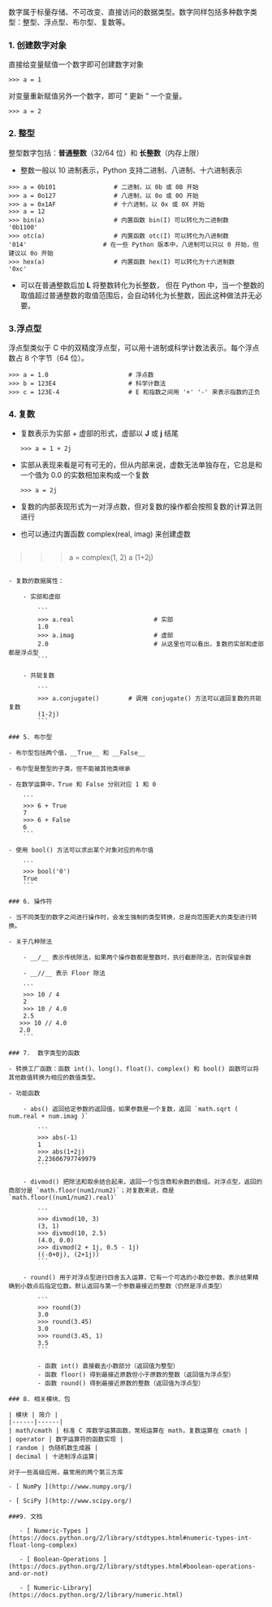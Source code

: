 数字属于标量存储、不可改变、直接访问的数据类型。数字同样包括多种数字类型：整型、浮点型、布尔型、复数等。

### 1. 创建数字对象

直接给变量赋值一个数字即可创建数字对象

`>>> a = 1`

对变量重新赋值另外一个数字，即可 “ 更新 ” 一个变量。

`>>> a = 2`

### 2. 整型

整型数字包括：__普通整数__（32/64 位）和 __长整数__（内存上限）

- 整数一般以 10 进制表示，Python 支持二进制、八进制、十六进制表示

```
>>> a = 0b101                # 二进制，以 0b 或 0B 开始
>>> a = 0o127                # 八进制，以 0o 或 0O 开始
>>> a = 0x1AF                # 十六进制，以 0x 或 0X 开始
>>> a = 12
>>> bin(a)                   # 内置函数 bin(I) 可以转化为二进制数
'0b1100'
>>> otc(a)                   # 内置函数 otc(I) 可以转化为八进制数
'014'                     # 在一些 Python 版本中，八进制可以只以 0 开始，但建议以 0o 开始 
>>> hex(a)                   # 内置函数 hex(I) 可以转化为十六进制数
'0xc'
```

- 可以在普通整数后加 __L__ 将整数转化为长整数， 但在 Python 中，当一个整数的取值超过普通整数的取值范围后，会自动转化为长整数，因此这种做法并无必要。

### 3.浮点型

浮点型类似于 C 中的双精度浮点型，可以用十进制或科学计数法表示。每个浮点数占 8 个字节（64 位）。

```
>>> a = 1.0                      # 浮点数
>>> b = 123E4                    # 科学计数法
>>> c = 123E-4                   # E 和指数之间用 '+' '-' 来表示指数的正负
```

### 4. 复数

- 复数表示为实部 + 虚部的形式，虚部以 __J__ 或 __j__ 结尾

    `>>> a = 1 + 2j`

- 实部从表现来看是可有可无的，但从内部来说，虚数无法单独存在，它总是和一个值为 0.0 的实数相加来构成一个复数

    `>>> a = 2j`

- 复数的内部表现形式为一对浮点数，但对复数的操作都会按照复数的计算法则进行

- 也可以通过内置函数 complex(real, imag) 来创建虚数

    ```
>>> a = complex(1, 2)
>>> a
(1+2j)
```

- 复数的数据属性：

    - 实部和虚部

        ```
        >>> a.real                      # 实部
        1.0
        >>> a.imag                      # 虚部
        2.0                             # 从这里也可以看出，复数的实部和虚部都是浮点型
        ```

    - 共轭复数

        ```
        >>> a.conjugate()        # 调用 conjugate() 方法可以返回复数的共轭复数
        (1-2j)
        ```

### 5. 布尔型

- 布尔型包括两个值，__True__ 和 __False__

- 布尔型是整型的子类，但不能被其他类继承

- 在数学运算中，True 和 False 分别对应 1 和 0

    ```
    >>> 6 + True
    7
    >>> 6 + False
    6
    ```

- 使用 bool() 方法可以求出某个对象对应的布尔值

    ```
    >>> bool('0')
    True
    ```

### 6. 操作符

- 当不同类型的数字之间进行操作时，会发生强制的类型转换，总是向范围更大的类型进行转换。

- 关于几种除法

    - __/__ 表示传统除法，如果两个操作数都是整数时，执行截断除法，否则保留余数

    - __//__ 表示 Floor 除法

    ```
    >>> 10 / 4
    2
    >>> 10 / 4.0
    2.5
   >>> 10 // 4.0
   2.0
    ```

### 7.  数字类型的函数

- 转换工厂函数：函数 int()、long()、float()、complex() 和 bool() 函数可以将其他数值转换为相应的数值类型。

- 功能函数

    - abs() 返回给定参数的返回值，如果参数是一个复数，返回 `math.sqrt ( num.real + num.imag )`

        ```
        >>> abs(-1)
        1
        >>> abs(1+2j)
        2.23606797749979
        ```

    - divmod() 把除法和取余结合起来，返回一个包含商和余数的数组。对浮点型，返回的商部分是 `math.floor(num1/num2)`；对复数来说，商是 `math.floor((num1/num2).real)`

        ```
        >>> divmod(10, 3)
        (3, 1)
        >>> divmod(10, 2.5)
        (4.0, 0.0)
        >>> divmod(2 + 1j, 0.5 - 1j)
        ((-0+0j), (2+1j))
        ```

    - round() 用于对浮点型进行四舍五入运算，它有一个可选的小数位参数，表示结果精确到小数点后指定位数。默认返回与第一个参数最接近的整数（仍然是浮点类型）

        ```
        >>> round(3)
        3.0
        >>> round(3.45)
        3.0
        >>> round(3.45, 1)
        3.5
        ```

        - 函数 int() 直接截去小数部分（返回值为整型）
        - 函数 floor() 得到最接近原数但小于原数的整数（返回值为浮点型）
        - 函数 round() 得到最接近原数的整数（返回值为浮点型）

### 8. 相关模块、包

| 模块 | 简介 |
|------|------|
| math/cmath | 标准 C 库数学运算函数，常规运算在 math，复数运算在 cmath |
| operator | 数字运算符的函数实现 |
| random | 伪随机数生成器 |
| decimal | 十进制浮点运算|

对于一些高级应用，最常用的两个第三方库

- [ NumPy ](http://www.numpy.org/)

- [ SciPy ](http://www.scipy.org/)

###9. 文档

   - [ Numeric-Types ](https://docs.python.org/2/library/stdtypes.html#numeric-types-int-float-long-complex)

   - [ Boolean-Operations ](https://docs.python.org/2/library/stdtypes.html#boolean-operations-and-or-not)

   - [ Numeric-Library](https://docs.python.org/2/library/numeric.html)
